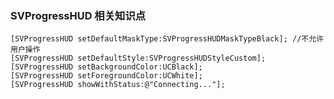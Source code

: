 ### SVProgressHUD 相关知识点

	[SVProgressHUD setDefaultMaskType:SVProgressHUDMaskTypeBlack]; //不允许用户操作
	[SVProgressHUD setDefaultStyle:SVProgressHUDStyleCustom];
	[SVProgressHUD setBackgroundColor:UCBlack];
	[SVProgressHUD setForegroundColor:UCWhite];
	[SVProgressHUD showWithStatus:@"Connecting..."];